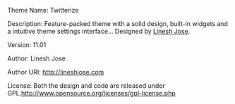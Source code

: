 Theme Name: Twitterize

Description:  Feature-packed theme with a solid design, built-in widgets and a intuitive theme settings interface... Designed by <a href="http://lineshjose.info/">Linesh Jose</a>.

Version: 11.01

Author: Linesh Jose 

Author URI: http://lineshjose.com

License: Both the design and code are released under GPL.http://www.opensource.org/licenses/gpl-license.php
